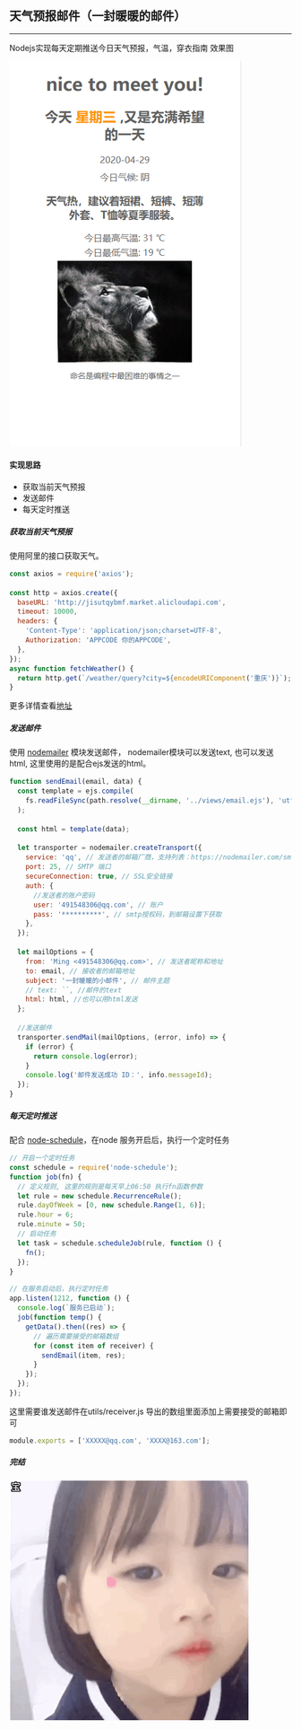 ## 天气预报邮件（一封暖暖的邮件）
<hr />
Nodejs实现每天定期推送今日天气预报，气温，穿衣指南 效果图

![效果图](/assets/bg.jpg)

#### 实现思路
- 获取当前天气预报
- 发送邮件
- 每天定时推送

##### 获取当前天气预报
使用阿里的接口获取天气。

```js
const axios = require('axios');

const http = axios.create({
  baseURL: 'http://jisutqybmf.market.alicloudapi.com',
  timeout: 10000,
  headers: {
    'Content-Type': 'application/json;charset=UTF-8',
    Authorization: 'APPCODE 你的APPCODE',
  },
});
async function fetchWeather() {
  return http.get(`/weather/query?city=${encodeURIComponent('重庆')}`);
}
```
更多详情查看[地址](https://market.aliyun.com/products/57126001/cmapi014302.html?#sku=yuncode830200000)

##### 发送邮件
使用 [nodemailer](https://github.com/nodemailer/nodemailer) 模块发送邮件， nodemailer模块可以发送text, 也可以发送html, 这里使用的是配合ejs发送的html。

```js
function sendEmail(email, data) {
  const template = ejs.compile(
    fs.readFileSync(path.resolve(__dirname, '../views/email.ejs'), 'utf8')
  );

  const html = template(data);

  let transporter = nodemailer.createTransport({
    service: 'qq', // 发送者的邮箱厂商，支持列表：https://nodemailer.com/smtp/well-known/
    port: 25, // SMTP 端口
    secureConnection: true, // SSL安全链接
    auth: {
      //发送者的账户密码
      user: '491548306@qq.com', // 账户
      pass: '**********', // smtp授权码，到邮箱设置下获取
    },
  });

  let mailOptions = {
    from: 'Ming <491548306@qq.com>', // 发送者昵称和地址
    to: email, // 接收者的邮箱地址
    subject: '一封暖暖的小邮件', // 邮件主题
    // text: ``, //邮件的text
    html: html, //也可以用html发送
  };

  //发送邮件
  transporter.sendMail(mailOptions, (error, info) => {
    if (error) {
      return console.log(error);
    }
    console.log('邮件发送成功 ID：', info.messageId);
  });
}
```

##### 每天定时推送
配合 [node-schedule](https://github.com/node-schedule/node-schedule)，在node 服务开启后，执行一个定时任务
```js
// 开启一个定时任务
const schedule = require('node-schedule');
function job(fn) {
  // 定义规则, 这里的规则是每天早上06:50 执行fn函数参数
  let rule = new schedule.RecurrenceRule();
  rule.dayOfWeek = [0, new schedule.Range(1, 6)];
  rule.hour = 6;
  rule.minute = 50;
  // 启动任务
  let task = schedule.scheduleJob(rule, function () {
    fn();
  });
}
```
```js
// 在服务启动后，执行定时任务
app.listen(1212, function () {
  console.log(`服务已启动`);
  job(function temp() {
    getData().then((res) => {
      // 遍历需要接受的邮箱数组
      for (const item of receiver) {
        sendEmail(item, res);
      }
    });
  });
});

```
这里需要谁发送邮件在utils/receiver.js 导出的数组里面添加上需要接受的邮箱即可
```js
module.exports = ['XXXXX@qq.com', 'XXXX@163.com'];
```
##### 完结
![avator](/assets/unnamed.gif)


